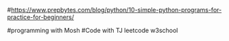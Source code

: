 #https://www.prepbytes.com/blog/python/10-simple-python-programs-for-practice-for-beginners/

#programming with Mosh
#Code with TJ
leetcode
w3school
